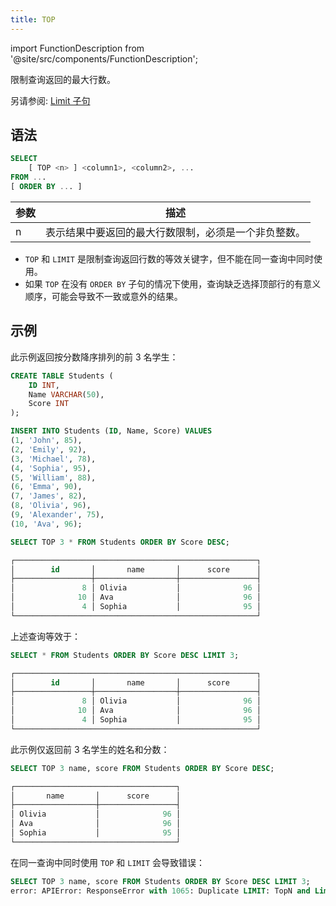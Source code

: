 ```yaml
---
title: TOP
---
```

import FunctionDescription from '@site/src/components/FunctionDescription';

<FunctionDescription description="引入或更新: v1.2.435"/>

限制查询返回的最大行数。

另请参阅: [Limit 子句](01-query-select.md#limit-clause)

## 语法

```sql
SELECT 
    [ TOP <n> ] <column1>, <column2>, ...
FROM ...
[ ORDER BY ... ]
```

| 参数    | 描述                                                                                      |
|---------|-----------------------------------------------------------------------------------------|
| n       | 表示结果中要返回的最大行数限制，必须是一个非负整数。                                          |

- `TOP` 和 `LIMIT` 是限制查询返回行数的等效关键字，但不能在同一查询中同时使用。
- 如果 `TOP` 在没有 `ORDER BY` 子句的情况下使用，查询缺乏选择顶部行的有意义顺序，可能会导致不一致或意外的结果。

## 示例

此示例返回按分数降序排列的前 3 名学生：

```sql
CREATE TABLE Students (
    ID INT,
    Name VARCHAR(50),
    Score INT
);

INSERT INTO Students (ID, Name, Score) VALUES
(1, 'John', 85),
(2, 'Emily', 92),
(3, 'Michael', 78),
(4, 'Sophia', 95),
(5, 'William', 88),
(6, 'Emma', 90),
(7, 'James', 82),
(8, 'Olivia', 96),
(9, 'Alexander', 75),
(10, 'Ava', 96);

SELECT TOP 3 * FROM Students ORDER BY Score DESC;

┌──────────────────────────────────────────────────────┐
│        id       │       name       │      score      │
├─────────────────┼──────────────────┼─────────────────┤
│               8 │ Olivia           │              96 │
│              10 │ Ava              │              96 │
│               4 │ Sophia           │              95 │
└──────────────────────────────────────────────────────┘
```

上述查询等效于：

```sql
SELECT * FROM Students ORDER BY Score DESC LIMIT 3;

┌──────────────────────────────────────────────────────┐
│        id       │       name       │      score      │
├─────────────────┼──────────────────┼─────────────────┤
│               8 │ Olivia           │              96 │
│              10 │ Ava              │              96 │
│               4 │ Sophia           │              95 │
└──────────────────────────────────────────────────────┘
```

此示例仅返回前 3 名学生的姓名和分数：

```sql
SELECT TOP 3 name, score FROM Students ORDER BY Score DESC;

┌────────────────────────────────────┐
│       name       │      score      │
├──────────────────┼─────────────────┤
│ Olivia           │              96 │
│ Ava              │              96 │
│ Sophia           │              95 │
└────────────────────────────────────┘
```

在同一查询中同时使用 `TOP` 和 `LIMIT` 会导致错误：

```sql
SELECT TOP 3 name, score FROM Students ORDER BY Score DESC LIMIT 3;
error: APIError: ResponseError with 1065: Duplicate LIMIT: TopN and Limit cannot be used together
```